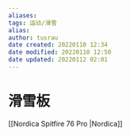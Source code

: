 ```yaml
---
aliases: 
tags: 运动/滑雪
alias: 
author: tusrau
date created: 20220110 12:34
date modified: 20220110 12:50
date updated: 20220112 02:01
---
```


# 滑雪板

[[Nordica Spitfire 76 Pro |Nordica]]
